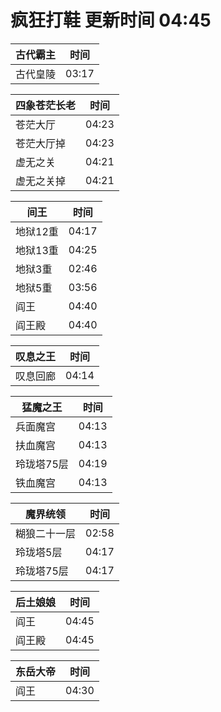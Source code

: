# 疯狂打鞋 更新时间 04:45

| 古代霸主   | 时间    |
|--------|-------|
| 古代皇陵 | 03:17 |

| 四象苍茫长老   | 时间    |
|--------|-------|
| 苍茫大厅 | 04:23 |
| 苍茫大厅掉 | 04:23 |
| 虚无之关 | 04:21 |
| 虚无之关掉 | 04:21 |

| 间王   | 时间    |
|--------|-------|
| 地狱12重 | 04:17 |
| 地狱13重 | 04:25 |
| 地狱3重 | 02:46 |
| 地狱5重 | 03:56 |
| 阎王 | 04:40 |
| 阎王殿 | 04:40 |

| 叹息之王   | 时间    |
|--------|-------|
| 叹息回廊 | 04:14 |

| 猛魔之王   | 时间    |
|--------|-------|
| 兵面魔宫 | 04:13 |
| 扶血魔宫 | 04:13 |
| 玲珑塔75层 | 04:19 |
| 铁血魔宫 | 04:13 |

| 魔界统领   | 时间    |
|--------|-------|
| 糊狼二十一层 | 02:58 |
| 玲珑塔5层 | 04:17 |
| 玲珑塔75层 | 04:17 |

| 后土娘娘   | 时间    |
|--------|-------|
| 阎王 | 04:45 |
| 阎王殿 | 04:45 |

| 东岳大帝   | 时间    |
|--------|-------|
| 阎王 | 04:30 |